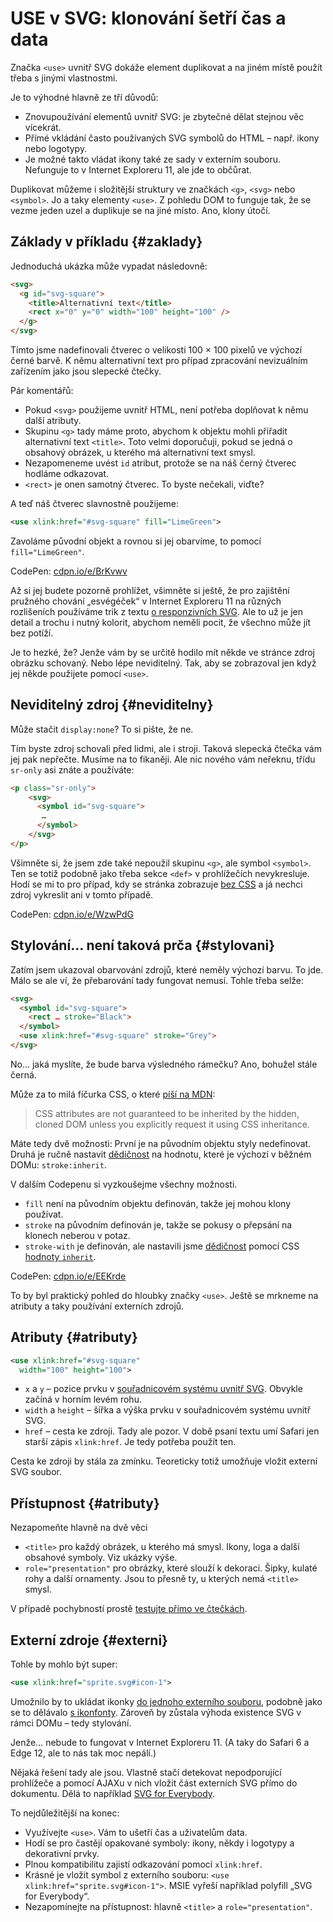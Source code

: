 # USE v SVG: klonování šetří čas a data

Značka `<use>` uvnitř SVG dokáže element duplikovat a na jiném místě použít třeba s jinými vlastnostmi.


Je to výhodné hlavně ze tří důvodů:

* Znovupoužívání elementů uvnitř SVG: je zbytečné dělat stejnou věc vícekrát.
* Přímé vkládání často používaných SVG symbolů do HTML – např. ikony nebo logotypy.
* Je možné takto vládat ikony také ze sady v externím souboru. Nefunguje to v Internet Exploreru 11, ale jde to občůrat.

<!-- AdSnippet -->

Duplikovat můžeme i složitější struktury ve značkách `<g>`, `<svg>` nebo `<symbol>`. Jo a taky elementy `<use>`. Z pohledu DOM to funguje tak, že se vezme jeden uzel a duplikuje se na jiné místo. Ano, klony útočí.


## Základy v příkladu {#zaklady}

Jednoduchá ukázka může vypadat následovně:

```html
<svg>
  <g id="svg-square">
    <title>Alternativní text</title>
    <rect x="0" y="0" width="100" height="100" />
  </g>  
</svg>
```    

Tímto jsme nadefinovali čtverec o velikosti 100 × 100 pixelů ve výchozí černé barvě. K němu alternativní text pro případ zpracování nevizuálním zařízením jako jsou slepecké čtečky.

Pár komentářů:

- Pokud `<svg>` použijeme uvnitř HTML, není potřeba doplňovat k němu další atributy.
- Skupinu `<g>` tady máme proto, abychom k objektu mohli přiřadit alternativní text `<title>`. Toto velmi doporučuji, pokud se jedná o obsahový obrázek, u kterého má alternativní text smysl.
- Nezapomeneme uvést `id` atribut, protože se na náš černý čtverec hodláme odkazovat.
- `<rect>` je onen samotný čtverec. To byste nečekali, viďte?

A teď náš čtverec slavnostně použijeme:

```svg
<use xlink:href="#svg-square" fill="LimeGreen">
```

Zavoláme původní objekt a rovnou si jej obarvíme, to pomocí `fill="LimeGreen"`.

CodePen: [cdpn.io/e/BrKvwv](https://codepen.io/machal/pen/BrKvwv?editors=1100)

Až si jej budete pozorně prohlížet, všimněte si ještě, že pro zajištění pružného chování „esvégéček“ v Internet Exploreru 11 na různých rozlišeních používáme trik z textu [o responzivních SVG](responzivni-svg.md). Ale to už je jen detail a trochu i nutný kolorit, abychom neměli pocit, že všechno může jít bez potíží.

<!-- AdSnippet -->

Je to hezké, že? Jenže vám by se určitě hodilo mít někde ve stránce zdroj obrázku schovaný. Nebo lépe neviditelný. Tak, aby se zobrazoval jen když jej někde použijete pomocí `<use>`.


## Neviditelný zdroj {#neviditelny}

Může stačit `display:none`? To si pište, že ne.

Tím byste zdroj schovali před lidmi, ale i stroji. Taková slepecká čtečka vám jej pak nepřečte. Musíme na to fikaněji. Ale nic nového vám neřeknu, třídu `sr-only` asi znáte a používáte:

```html
<p class="sr-only">
	<svg>
	  <symbol id="svg-square">
       …
	  </symbol>  
	</svg>
</p>
```

Všimněte si, že jsem zde také nepoužil skupinu `<g>`, ale symbol `<symbol>`. Ten se totiž podobně jako třeba sekce `<def>` v prohlížečích nevykresluje. Hodí se mi to pro případ, kdy se stránka zobrazuje [bez CSS](weby-bez-css.md) a já nechci zdroj vykreslit ani v tomto případě.

CodePen: [cdpn.io/e/WzwPdG](https://codepen.io/machal/pen/WzwPdG?editors=1100)


## Stylování… není taková prča {#stylovani}

Zatím jsem ukazoval obarvování zdrojů, které neměly výchozí barvu. To jde. Málo se ale ví, že přebarování tady fungovat nemusí. Tohle třeba selže:

```html
<svg>
  <symbol id="svg-square">
    <rect … stroke="Black">    
  </symbol>  
  <use xlink:href="#svg-square" stroke="Grey">
</svg>
```

No… jaká myslíte, že bude barva výsledného rámečku? Ano, bohužel stále černá.

Může za to milá fíčurka CSS, o které [píší na MDN](https://developer.mozilla.org/en-US/docs/Web/SVG/Element/use):

> CSS attributes are not guaranteed to be inherited by the hidden, cloned DOM unless you explicitly request it using CSS inheritance.

Máte tedy dvě možnosti: První je na původním objektu styly nedefinovat. Druhá je ručně nastavit [dědičnost](css-dedicnost.md) na hodnotu, které je výchozí v běžném DOMu: `stroke:inherit`.

V dalším Codepenu si vyzkoušejme všechny možnosti.

* `fill` není na původním objektu definován, takže jej mohou klony používat.
* `stroke` na původním definován je, takže se pokusy o přepsání na klonech neberou v potaz.
* `stroke-with` je definován, ale nastavili jsme [dědičnost](css-dedicnost.md) pomocí CSS [hodnoty `inherit`](css-all-inherit-initial-unset-revert.md).

CodePen: [cdpn.io/e/EEKrde](https://codepen.io/machal/pen/EEKrde?editors=1100)

To by byl praktický pohled do hloubky značky `<use>`. Ještě se mrkneme na atributy a taky používání externích zdrojů.

## Atributy {#atributy}

```svg
<use xlink:href="#svg-square"
  width="100" height="100">
```

* `x` a `y` – pozice prvku v [souřadnicovém systému uvnitř SVG](https://developer.mozilla.org/en-US/docs/Web/SVG/Tutorial/Positions). Obvykle začíná v horním levém rohu.
* `width` a `height` – šířka a výška prvku v souřadnicovém systému uvnitř SVG.
* `href` – cesta ke zdroji. Tady ale pozor. V době psaní textu umí Safari jen starší zápis `xlink:href`. Je tedy potřeba použít ten.  

Cesta ke zdroji by stála za zmínku. Teoreticky totiž umožňuje vložit externí SVG soubor.


## Přístupnost {#atributy}

Nezapomeňte hlavně na dvě věci

- `<title>` pro každý obrázek, u kterého má smysl. Ikony, loga a další obsahové symboly. Viz ukázky výše.
- `role="presentation"` pro obrázky, které slouží k dekoraci. Šipky, kulaté rohy a další ornamenty. Jsou to přesně ty, u kterých nemá `<title>` smysl.

V případě pochybností prostě [testujte přímo ve čtečkách](testovani-odecitace.md).


## Externí zdroje {#externi}

Tohle by mohlo být super:

```svg
<use xlink:href="sprite.svg#icon-1">
```

Umožnilo by to ukládat ikonky [do jednoho externího souboru](https://css-tricks.com/svg-sprites-use-better-icon-fonts/), podobně jako se to dělávalo [s ikonfonty](ikonfonty-vs-svg.md). Zároveň by zůstala výhoda existence SVG v rámci DOMu – tedy stylování.

Jenže… nebude to fungovat v Internet Exploreru 11. (A taky do Safari 6 a Edge 12, ale to nás tak moc nepálí.)

Nějaká řešení tady ale jsou. Vlastně stačí detekovat nepodporující prohlížeče a pomocí AJAXu v nich vložit část externích SVG přímo do dokumentu. Dělá to například [SVG for Everybody](https://github.com/jonathantneal/svg4everybody).

To nejdůležitější na konec:

- Využívejte `<use>`. Vám to ušetří čas a uživatelům data.
- Hodí se pro častějí opakované symboly: ikony, někdy i logotypy a dekorativní prvky.
- Plnou kompatibilitu zajistí odkazování pomocí `xlink:href`.
- Krásné je vložit symbol z externího souboru: `<use xlink:href="sprite.svg#icon-1">`. MSIE vyřeší například polyfill „SVG for Everybody“. 
- Nezapomínejte na přístupnost: hlavně `<title>` a `role="presentation"`.


<!-- AdSnippet -->
